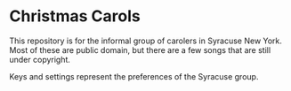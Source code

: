 # Christmas Carols

This repository is for the informal group of carolers in Syracuse New York. Most of these are public domain, but there are a few songs that are still under copyright. 

Keys and settings represent the preferences of the Syracuse group. 

